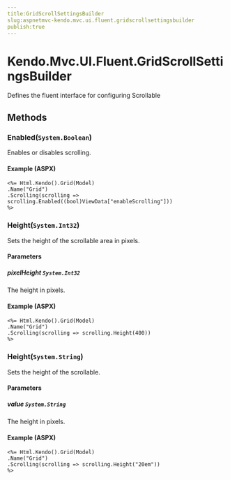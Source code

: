 ```yaml
---
title:GridScrollSettingsBuilder
slug:aspnetmvc-kendo.mvc.ui.fluent.gridscrollsettingsbuilder
publish:true
---
```


# Kendo.Mvc.UI.Fluent.GridScrollSettingsBuilder
Defines the fluent interface for configuring Scrollable



## Methods

### Enabled(`System.Boolean`)
Enables or disables scrolling.




#### Example (ASPX)
    <%= Html.Kendo().Grid(Model)
    .Name("Grid")
    .Scrolling(scrolling => scrolling.Enabled((bool)ViewData["enableScrolling"]))
    %>


### Height(`System.Int32`)
Sets the height of the scrollable area in pixels.


#### Parameters

##### pixelHeight `System.Int32`
The height in pixels.




#### Example (ASPX)
    <%= Html.Kendo().Grid(Model)
    .Name("Grid")
    .Scrolling(scrolling => scrolling.Height(400))
    %>


### Height(`System.String`)
Sets the height of the scrollable.


#### Parameters

##### value `System.String`
The height in pixels.




#### Example (ASPX)
    <%= Html.Kendo().Grid(Model)
    .Name("Grid")
    .Scrolling(scrolling => scrolling.Height("20em"))
    %>



